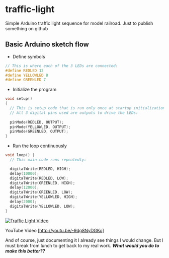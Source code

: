 # traffic-light
Simple Arduino traffic light sequence for model railroad.  Just to publish something on github

## Basic Arduino sketch flow
* Define symbols
```C
// This is where each of the 3 LEDs are connected:
#define REDLED 12
#define YELLOWLED 8
#define GREENLED 7
```
* Initialize the program
```C
void setup() 
{
  // This is setup code that is run only once at startup initialization.
  // All 3 digital pins used are outputs to drive the LEDs:
  
  pinMode(REDLED, OUTPUT);
  pinMode(YELLOWLED, OUTPUT);
  pinMode(GREENLED, OUTPUT);
}
```
* Run the loop continuously
```C
void loop() {
  // This main code runs repeatedly:

  digitalWrite(REDLED, HIGH);
  delay(10000);
  digitalWrite(REDLED, LOW);
  digitalWrite(GREENLED, HIGH);
  delay(12000);
  digitalWrite(GREENLED, LOW);
  digitalWrite(YELLOWLED, HIGH);
  delay(2000);
  digitalWrite(YELLOWLED, LOW);
}
```
[![Traffic Light Video](http://img.youtube.com/vi/-9dg8NyDGKo/0.jpg)](http://www.youtube.com/watch?v=-9dg8NyDGKo)

YouTube Video [http://youtu.be/-9dg8NyDGKo]

And of course, just documenting it I already see things I would change.  But I must break from lunch to get back to my real work.
**_What would you do to make this better??_**
